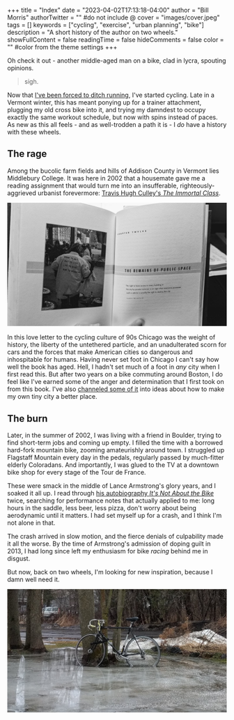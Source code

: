 +++
title = "Index"
date = "2023-04-02T17:13:18-04:00"
author = "Bill Morris"
authorTwitter = "" #do not include @
cover = "images/cover.jpeg"
tags = []
keywords = ["cycling", "exercise", "urban planning", "bike"]
description = "A short history of the author on two wheels."
showFullContent = false
readingTime = false
hideComments = false
color = "" #color from the theme settings
+++

Oh check it out - another middle-aged man on a bike, clad in lycra, spouting opinions. 

> sigh.

Now that [I've been forced to ditch running](https://billmorris.io/shoals/posts/2023-03-08_a-new-story/), I've started cycling. Late in a Vermont winter, this has meant ponying up for a trainer attachment, plugging my old cross bike into it, and trying my damndest to occupy exactly the same workout schedule, but now with spins instead of paces. As new as this all feels - and as well-trodden a path it is - I _do_ have a history with these wheels.

## The rage

Among the bucolic farm fields and hills of Addison County in Vermont lies Middlebury College. It was here in 2002 that a housemate gave me a reading assignment that would turn me into an insufferable, righteously-aggrieved urbanist forevermore: [Travis Hugh Culley's _The Immortal Class_](https://www.publishersweekly.com/978-0-375-50428-0). 

![immortal](images/1.jpeg)

In this love letter to the cycling culture of 90s Chicago was the weight of history, the liberty of the untethered particle, and an unadulterated scorn for cars and the forces that make American cities so dangerous and inhospitable for humans. Having never set foot in Chicago I can't say how well the book has aged. Hell, I hadn't set much of a foot in _any_ city when I first read this. But after two years on a bike commuting around Boston, I do feel like I've earned some of the anger and determination that I first took on from this book. I've also [channeled some of it](https://billmorris.io/shoals/posts/2016-08-11_superblocks-for-a-small-city/) into ideas about how to make my own tiny city a better place.

## The burn

Later, in the summer of 2002, I was living with a friend in Boulder, trying to find short-term jobs and coming up empty. I filled the time with a borrowed hard-fork mountain bike, zooming amateurishly around town. I struggled up Flagstaff Mountain every day in the pedals, regularly passed by much-fitter elderly Coloradans. And importantly, I was glued to the TV at a downtown bike shop for every stage of the Tour de France. 

These were smack in the middle of Lance Armstrong's glory years, and I soaked it all up. I read through [his autobiography _It's Not About the Bike_](https://en.wikipedia.org/wiki/It%27s_Not_About_the_Bike) twice, searching for performance notes that actually applied to me: long hours in the saddle, less beer, less pizza, don't worry about being aerodynamic until it matters. I had set myself up for a crash, and I think I'm not alone in that.

The crash arrived in slow motion, and the fierce denials of culpability made it all the worse. By the time of Armstrong's admission of doping guilt in 2013, I had long since left my enthusiasm for bike _racing_ behind me in disgust. 

But now, back on two wheels, I'm looking for new inspiration, because I damn well need it.

![frozen](images/2.jpeg)

